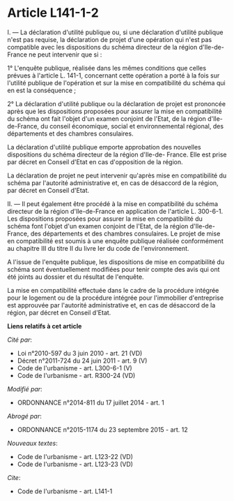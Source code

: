 # Article L141-1-2

I. ― La déclaration d'utilité publique ou, si une déclaration d'utilité publique n'est pas requise, la déclaration de projet
d'une opération qui n'est pas compatible avec les dispositions du schéma directeur de la région d'Ile-de-France ne peut
intervenir que si : 

1° L'enquête publique, réalisée dans les mêmes conditions que celles prévues à l'article L. 141-1, concernant cette opération
a porté à la fois sur l'utilité publique de l'opération et sur la mise en compatibilité du schéma qui en est la
conséquence ; 

2° La déclaration d'utilité publique ou la déclaration de projet est prononcée après que les dispositions proposées pour
assurer la mise en compatibilité du schéma ont fait l'objet d'un examen conjoint de l'Etat, de la région d'Ile-de-France, du
conseil économique, social et environnemental régional, des départements et des chambres consulaires. 

La déclaration d'utilité publique emporte approbation des nouvelles dispositions du schéma directeur de la région d'Ile-de-
France. Elle est prise par décret en Conseil d'Etat en cas d'opposition de la région. 

La déclaration de projet ne peut intervenir qu'après mise en compatibilité du schéma par l'autorité administrative et, en cas
de désaccord de la région, par décret en Conseil d'Etat. 

II. ― Il peut également être procédé à la mise en compatibilité du schéma directeur de la région d'Ile-de-France en
application de l'article L. 300-6-1. Les dispositions proposées pour assurer la mise en compatibilité du schéma font l'objet
d'un examen conjoint de l'Etat, de la région d'Ile-de-France, des départements et des chambres consulaires. Le projet de mise
en compatibilité est soumis à une enquête publique réalisée conformément au chapitre III du titre II du livre Ier du code de
l'environnement. 

A l'issue de l'enquête publique, les dispositions de mise en compatibilité du schéma sont éventuellement modifiées pour tenir
compte des avis qui ont été joints au dossier et du résultat de l'enquête. 

La mise en compatibilité effectuée dans le cadre de la procédure intégrée pour le logement ou de la procédure intégrée pour
l'immobilier d'entreprise est approuvée par l'autorité administrative et, en cas de désaccord de la région, par décret en
Conseil d'Etat.

**Liens relatifs à cet article**

_Cité par_:

  - Loi n°2010-597 du 3 juin 2010 - art. 21 (VD)
  - Décret n°2011-724 du 24 juin 2011 - art. 9 (V)
  - Code de l'urbanisme - art. L300-6-1 (V)
  - Code de l'urbanisme - art. R300-24 (VD)

_Modifié par_:

  - ORDONNANCE n°2014-811 du 17 juillet 2014 - art. 1

_Abrogé par_:

  - ORDONNANCE n°2015-1174 du 23 septembre 2015 - art. 12

_Nouveaux textes_:

  - Code de l'urbanisme - art. L123-22 (VD)
  - Code de l'urbanisme - art. L123-23 (VD)

_Cite_:

  - Code de l'urbanisme - art. L141-1
